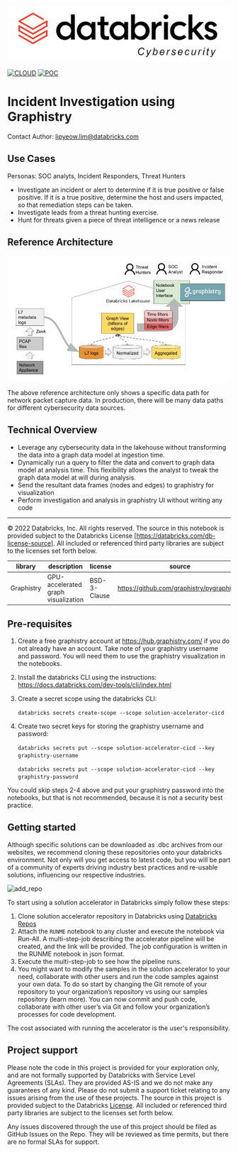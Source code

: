 ![image](https://github.com/lipyeowlim/public/raw/main/img/logo/databricks_cyber_logo_v1.png)

[![CLOUD](https://img.shields.io/badge/CLOUD-ALL-blue?logo=googlecloud&style=for-the-badge)](https://cloud.google.com/databricks)
[![POC](https://img.shields.io/badge/POC-10_days-green?style=for-the-badge)](https://databricks.com/try-databricks)

# Incident Investigation using Graphistry

Contact Author: <lipyeow.lim@databricks.com>

## Use Cases

Personas: SOC analyts, Incident Responders, Threat Hunters

* Investigate an incident or alert to determine if it is true positive or false positive. If it is a true positive, determine the host and users impacted, so that remediation steps can be taken.
* Investigate leads from a threat hunting exercise.
* Hunt for threats given a piece of threat intelligence or a news release

## Reference Architecture

![image](https://github.com/lipyeowlim/public/raw/main/img/incident-investigation/incident-investigation-graphistry-arch.png)

The above reference architecture only shows a specific data path for network packet capture data. In production, there will be many data paths for different cybersecurity  data sources.

## Technical Overview

* Leverage any cybersecurity data in the lakehouse without transforming the data into a graph data model at ingestion time.
* Dynamically run a query to filter the data and convert to graph data model at analysis time. This flexibility allows the analyst to tweak the graph data model at will during analysis.
* Send the resultant data frames (nodes and edges) to graphistry for visualization
* Perform investigation and analysis in graphistry UI without writing any code

___

&copy; 2022 Databricks, Inc. All rights reserved. The source in this notebook is provided subject to the Databricks License [https://databricks.com/db-license-source].  All included or referenced third party libraries are subject to the licenses set forth below.

| library                                | description             | license    | source                                              |
|----------------------------------------|-------------------------|------------|-----------------------------------------------------|
| Graphistry | GPU-accelerated graph visualization | BSD-3-Clause | https://github.com/graphistry/pygraphistry |

## Pre-requisites

1. Create a free graphistry account at https://hub.graphistry.com/ if you do not already have an account. Take note of your graphistry username and password. You will need them to use the graphistry visualization in the notebooks.
2. Install the databricks CLI using the instructions: https://docs.databricks.com/dev-tools/cli/index.html
3. Create a secret scope using the databricks CLI: 

    `databricks secrets create-scope --scope solution-accelerator-cicd`

4. Create two secret keys for storing the graphistry username and password:

    `databricks secrets put --scope solution-accelerator-cicd --key graphistry-username`

    `databricks secrets put --scope solution-accelerator-cicd --key graphistry-password`
 
You could skip steps 2-4 above and put your graphistry password into the notebooks, but that is not recommended, because it is not a security best practice.

## Getting started

Although specific solutions can be downloaded as .dbc archives from our websites, we recommend cloning these repositories onto your databricks environment. Not only will you get access to latest code, but you will be part of a community of experts driving industry best practices and re-usable solutions, influencing our respective industries. 

<img width="500" alt="add_repo" src="https://user-images.githubusercontent.com/4445837/177207338-65135b10-8ccc-4d17-be21-09416c861a76.png">

To start using a solution accelerator in Databricks simply follow these steps: 

1. Clone solution accelerator repository in Databricks using [Databricks Repos](https://www.databricks.com/product/repos)
2. Attach the `RUNME` notebook to any cluster and execute the notebook via Run-All. A multi-step-job describing the accelerator pipeline will be created, and the link will be provided. The job configuration is written in the RUNME notebook in json format. 
3. Execute the multi-step-job to see how the pipeline runs. 
4. You might want to modify the samples in the solution accelerator to your need, collaborate with other users and run the code samples against your own data. To do so start by changing the Git remote of your repository  to your organization’s repository vs using our samples repository (learn more). You can now commit and push code, collaborate with other user’s via Git and follow your organization’s processes for code development.

The cost associated with running the accelerator is the user's responsibility.


## Project support 

Please note the code in this project is provided for your exploration only, and are not formally supported by Databricks with Service Level Agreements (SLAs). They are provided AS-IS and we do not make any guarantees of any kind. Please do not submit a support ticket relating to any issues arising from the use of these projects. The source in this project is provided subject to the Databricks [License](./LICENSE). All included or referenced third party libraries are subject to the licenses set forth below.

Any issues discovered through the use of this project should be filed as GitHub Issues on the Repo. They will be reviewed as time permits, but there are no formal SLAs for support. 
